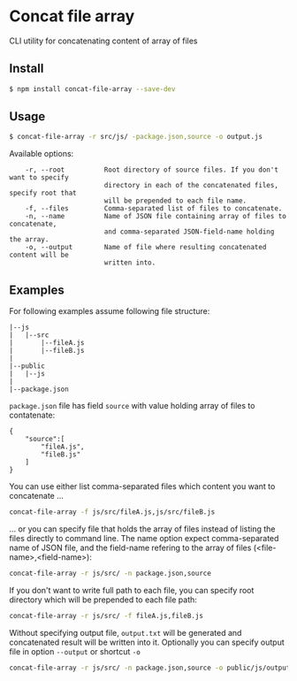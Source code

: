 Concat file array
=================

CLI utility for concatenating content of array of files

Install
-------

```bash
$ npm install concat-file-array --save-dev
```

Usage
-----

```bash
$ concat-file-array -r src/js/ -package.json,source -o output.js
```

Available options:
```
    -r, --root          Root directory of source files. If you don't want to specify
                        directory in each of the concatenated files, specify root that
                        will be prepended to each file name.
    -f, --files         Comma-separated list of files to concatenate.
    -n, --name          Name of JSON file containing array of files to concatenate,
                        and comma-separated JSON-field-name holding the array.
    -o, --output        Name of file where resulting concatenated content will be
                        written into.
```
Examples
--------

For following examples assume following file structure:

```
|--js
|   |--src
|       |--fileA.js
|       |--fileB.js
|
|--public
|   |--js
|
|--package.json
```

```package.json``` file has field ```source``` with value holding array of files to contatenate:

```
{
    "source":[
        "fileA.js",
        "fileB.js"
    ]
}
```

You can use either list comma-separated files which content you want to concatenate ...
```bash
concat-file-array -f js/src/fileA.js,js/src/fileB.js
```

... or you can specify file that holds the array of files instead of listing the files directly to command line. The name option expect comma-separated name of JSON file, and the field-name refering to the array of files (\<file-name\>,\<field-name\>):
```bash
concat-file-array -r js/src/ -n package.json,source
```

If you don't want to write full path to each file, you can specify root directory which will be prepended to each file path:
```bash
concat-file-array -r js/src/ -f fileA.js,fileB.js
```

Without specifying output file, ```output.txt``` will be generated and concatenated result will be written into it. Optionally you can specify output file in option ```--output``` or shortcut ```-o```
```bash
concat-file-array -r js/src/ -n package.json,source -o public/js/output.js
```
